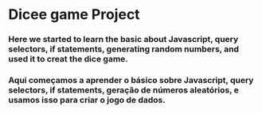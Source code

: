 # Dicee game Project
### Here we started to learn the basic about Javascript, query selectors, if statements, generating random numbers, and used it to creat the dice game.
### Aqui começamos a aprender o básico sobre Javascript, query selectors, if statements, geração de números aleatórios, e usamos isso para criar o jogo de dados.
